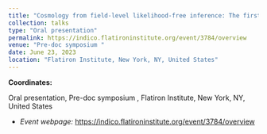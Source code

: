 ```yaml
---
title: "Cosmology from field-level likelihood-free inference: The first steps towards real data"
collection: talks
type: "Oral presentation"
permalink: https://indico.flatironinstitute.org/event/3784/overview
venue: "Pre-doc symposium "
date: June 23, 2023
location: "Flatiron Institute, New York, NY, United States"
---
```


**Coordinates:**

Oral presentation, Pre-doc symposium , Flatiron Institute, New York, NY, United States

* _Event webpage:_ https://indico.flatironinstitute.org/event/3784/overview

